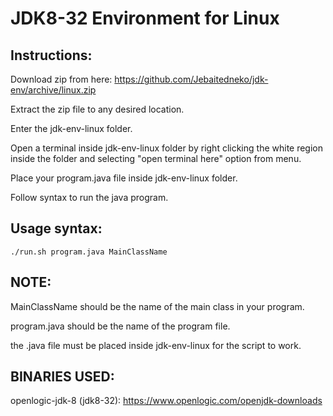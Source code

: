 # JDK8-32 Environment for Linux #


## Instructions: ##


Download zip from here: https://github.com/Jebaitedneko/jdk-env/archive/linux.zip


Extract the zip file to any desired location.


Enter the jdk-env-linux folder.


Open a terminal inside jdk-env-linux folder by right clicking the white region inside the folder and selecting "open terminal here" option from menu.


Place your program.java file inside jdk-env-linux folder.


Follow syntax to run the java program.


## Usage syntax: ##


```
./run.sh program.java MainClassName
```


## NOTE: ##

MainClassName should be the name of the main class in your program.


program.java should be the name of the program file.


the .java file must be placed inside jdk-env-linux for the script to work.


## BINARIES USED: ##


openlogic-jdk-8 (jdk8-32): https://www.openlogic.com/openjdk-downloads
